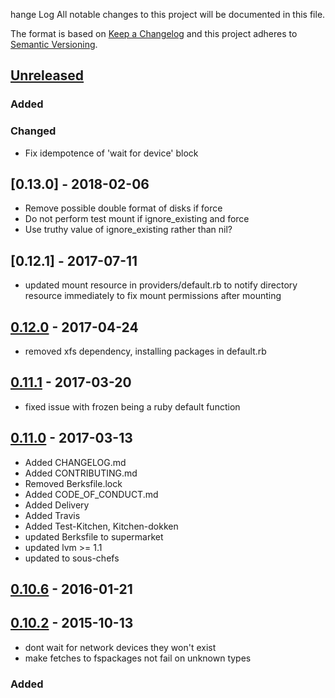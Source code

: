 hange Log
All notable changes to this project will be documented in this file.

The format is based on [Keep a Changelog](http://keepachangelog.com/)
and this project adheres to [Semantic Versioning](http://semver.org/).

## [Unreleased]
### Added
### Changed
- Fix idempotence of 'wait for device' block

## [0.13.0] - 2018-02-06

- Remove possible double format of disks if force
- Do not perform test mount if ignore\_existing and force
- Use truthy value of ignore\_existing rather than nil?

## [0.12.1] - 2017-07-11
- updated mount resource in providers/default.rb to notify directory resource immediately to fix mount permissions after mounting

## [0.12.0] - 2017-04-24
- removed xfs dependency, installing packages in default.rb

## [0.11.1] - 2017-03-20
- fixed issue with frozen being a ruby default function

## [0.11.0] - 2017-03-13
- Added CHANGELOG.md
- Added CONTRIBUTING.md
- Removed Berksfile.lock
- Added CODE_OF_CONDUCT.md
- Added Delivery
- Added Travis
- Added Test-Kitchen, Kitchen-dokken
- updated Berksfile to supermarket
- updated lvm >= 1.1
- updated to sous-chefs

## [0.10.6] - 2016-01-21

## [0.10.2] - 2015-10-13
- dont wait for network devices they won't exist
- make fetches to fspackages not fail on unknown types

### Added

[Unreleased]: https://github.com/sous-chefs/filesystem/compare/v0.12.0...HEAD
[0.12.0]: https://github.com/sous-chefs/filesystem/compare/v0.11.1...v0.12.0
[0.11.1]: https://github.com/sous-chefs/filesystem/compare/v0.11.0...v0.11.1
[0.11.0]: https://github.com/sous-chefs/filesystem/compare/v0.10.6...v0.11.0
[0.10.6]: https://github.com/sous-chefs/filesystem/compare/v0.10.2...v0.10.6
[0.10.2]: https://github.com/sous-chefs/filesystem/compare/v0.8.2...v0.10.2
